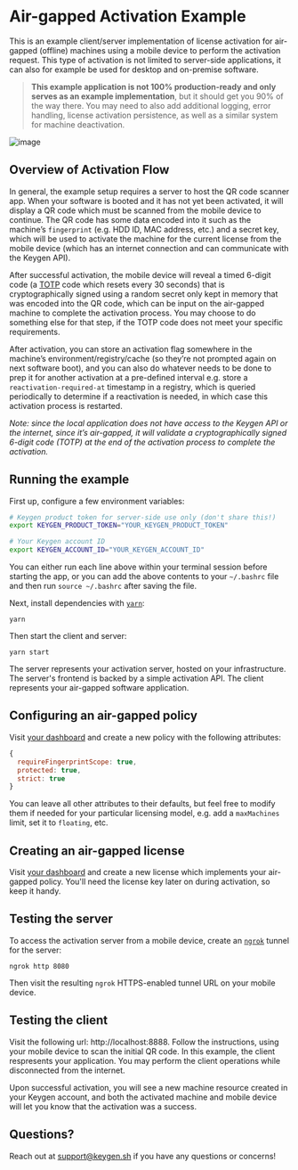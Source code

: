# Air-gapped Activation Example
This is an example client/server implementation of license activation for
air-gapped (offline) machines using a mobile device to perform the activation
request. This type of activation is not limited to server-side applications,
it can also for example be used for desktop and on-premise software.

> **This example application is not 100% production-ready and only serves as an
> example implementation**, but it should get you 90% of the way there. You may
> need to also add additional logging, error handling, license activation persistence,
> as well as a similar system for machine deactivation.

![image](https://user-images.githubusercontent.com/6979737/35715082-03a35cfc-0796-11e8-93a5-7013d77f0ea5.png)

## Overview of Activation Flow

In general, the example setup requires a server to host the QR code scanner app. When your software is booted and it has not yet been activated, it will display a QR code which must be scanned from the mobile device to continue. The QR code has some data encoded into it such as the machine’s `fingerprint` (e.g. HDD ID, MAC address, etc.) and a secret key, which will be used to activate the machine for the current license from the mobile device (which has an internet connection and can communicate with the Keygen API).

After successful activation, the mobile device will reveal a timed 6-digit code (a [TOTP](https://en.wikipedia.org/wiki/Time-based_One-time_Password_algorithm) code which resets every 30 seconds) that is cryptographically signed using a random secret only kept in memory that was encoded into the QR code, which can be input on the air-gapped machine to complete the activation process. You may choose to do something else for that step, if the TOTP code does not meet your specific requirements.

After activation, you can store an activation flag somewhere in the machine’s environment/registry/cache (so they’re not prompted again on next software boot), and you can also do whatever needs to be done to prep it for another activation at a pre-defined interval e.g. store a `reactivation-required-at` timestamp in a registry, which is queried periodically to determine if a reactivation is needed, in which case this activation process is restarted.

_Note: since the local application does not have access to the Keygen API or the internet, since it’s air-gapped, it will validate a cryptographically signed 6-digit code (TOTP) at the end of the activation process to complete the activation._

## Running the example

First up, configure a few environment variables:

```bash
# Keygen product token for server-side use only (don't share this!)
export KEYGEN_PRODUCT_TOKEN="YOUR_KEYGEN_PRODUCT_TOKEN"

# Your Keygen account ID
export KEYGEN_ACCOUNT_ID="YOUR_KEYGEN_ACCOUNT_ID"
```

You can either run each line above within your terminal session before
starting the app, or you can add the above contents to your `~/.bashrc`
file and then run `source ~/.bashrc` after saving the file.

Next, install dependencies with [`yarn`](https://yarnpkg.comg):

```
yarn
```

Then start the client and server:

```
yarn start
```

The server represents your activation server, hosted on your infrastructure.
The server's frontend is backed by a simple activation API. The client
represents your air-gapped software application.

## Configuring an air-gapped policy

Visit [your dashboard](https://app.keygen.sh/policies) and create a new
policy with the following attributes:

```javascript
{
  requireFingerprintScope: true,
  protected: true,
  strict: true
}
```

You can leave all other attributes to their defaults, but feel free to
modify them if needed for your particular licensing model, e.g. add
a `maxMachines` limit, set it to `floating`, etc.

## Creating an air-gapped license

Visit [your dashboard](https://app.keygen.sh/licenses) and create a new
license which implements your air-gapped policy. You'll need the license
key later on during activation, so keep it handy.

## Testing the server

To access the activation server from a mobile device, create an [`ngrok`](https://ngrok.com)
tunnel for the server:

```
ngrok http 8080
```

Then visit the resulting `ngrok` HTTPS-enabled tunnel URL on your mobile
device.

## Testing the client

Visit the following url: http://localhost:8888. Follow the instructions,
using your mobile device to scan the initial QR code. In this example,
the client respresents your application. You may perform the client
operations while disconnected from the internet.

Upon successful activation, you will see a new machine resource created
in your Keygen account, and both the activated machine and mobile device
will let you know that the activation was a success.

## Questions?

Reach out at [support@keygen.sh](mailto:support@keygen.sh) if you have any
questions or concerns!
